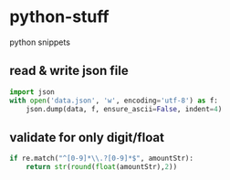 # python-stuff
python snippets

## read & write json file
```python
import json
with open('data.json', 'w', encoding='utf-8') as f:
    json.dump(data, f, ensure_ascii=False, indent=4)
```

## validate for only digit/float
```python
if re.match("^[0-9]*\\.?[0-9]*$", amountStr):
    return str(round(float(amountStr),2))    
```


